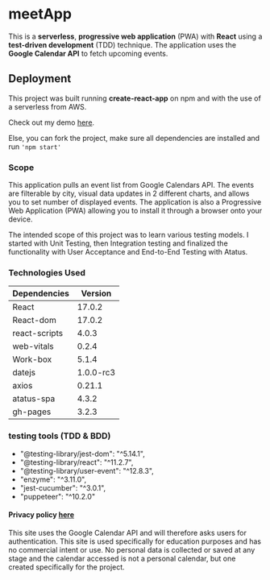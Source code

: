 # meetApp
This is a **serverless**, **progressive web application** (PWA) with **React** using a **test-driven development** (TDD) technique. The application uses the **Google Calendar API** to fetch upcoming events.

## Deployment

This project was built running **create-react-app** on npm and with the use of a serverless from AWS. 

Check out my demo <a href='https://iamnachoj.github.io/meetApp/'>here</a>.

Else, you can fork the project, make sure all dependencies are installed and run ```'npm start' ```

### Scope
This application pulls an event list from Google Calendars API. The events are filterable by city, visual data updates in 2 different charts, and allows you to set number of displayed events. The application is also a Progressive Web Application (PWA) allowing you to install it through a browser onto your device.

The intended scope of this project was to learn various testing models. I started with Unit Testing, then Integration testing and finalized the functionality with User Acceptance and End-to-End Testing with Atatus.

### Technologies Used
Dependencies | Version
------------ | -------------
 React | 17.0.2
 React-dom | 17.0.2
 react-scripts | 4.0.3
 web-vitals | 0.2.4
 Work-box | 5.1.4
 datejs | 1.0.0-rc3
 axios | 0.21.1
 atatus-spa | 4.3.2
 gh-pages | 3.2.3
 
 ### testing tools (TDD & BDD)
  -  "@testing-library/jest-dom": "^5.14.1",
  - "@testing-library/react": "^11.2.7",
  - "@testing-library/user-event": "^12.8.3",
  -  "enzyme": "^3.11.0",
  -  "jest-cucumber": "^3.0.1",
  - "puppeteer": "^10.2.0"

#### Privacy policy <a href="https://iamnachoj.github.io/meetApp/privacy.html" >here</a>
This site uses the Google Calendar API and will therefore asks users for authentication. This site is used specifically for education purposes and has no commercial intent or use. No personal data is collected or saved at any stage and the calendar accessed is not a personal calendar, but one created specifically for the project.
